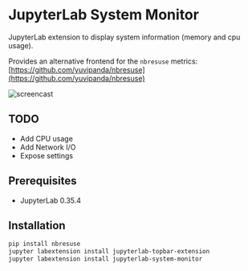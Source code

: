 # JupyterLab System Monitor

JupyterLab extension to display system information (memory and cpu usage).

Provides an alternative frontend for the `nbresuse` metrics: [https://github.com/yuvipanda/nbresuse](https://github.com/yuvipanda/nbresuse)

![screencast](./doc/screencast.gif)

## TODO

- Add CPU usage
- Add Network I/O
- Expose settings

## Prerequisites

* JupyterLab 0.35.4

## Installation

```bash
pip install nbresuse
jupyter labextension install jupyterlab-topbar-extension
jupyter labextension install jupyterlab-system-monitor
```

